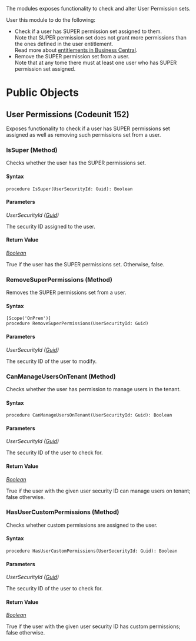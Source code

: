 The modules exposes functionality to check and alter User Permission sets.

User this module to do the following:
- Check if a user has SUPER permission set assigned to them.<br />
  Note that SUPER permission set does not grant more permissions than the ones defined in the user entitlement.<br />
  Read more about [entitlements in Business Central](https://cloudblogs.microsoft.com/dynamics365/it/2019/07/18/business-central-entitlements/).
- Remove the SUPER permission set from a user.<br />
  Note that at any tome there must at least one user who has SUPER permission set assigned.

# Public Objects
## User Permissions (Codeunit 152)

 Exposes functionality to check if a user has SUPER permissions set assigned as well as removing such permissions set from a user.
 

### IsSuper (Method) <a name="IsSuper"></a> 

 Checks whether the user has the SUPER permissions set.
 

#### Syntax
```
procedure IsSuper(UserSecurityId: Guid): Boolean
```
#### Parameters
*UserSecurityId ([Guid](https://docs.microsoft.com/en-us/dynamics365/business-central/dev-itpro/developer/methods-auto/guid/guid-data-type))* 

The security ID assigned to the user.

#### Return Value
*[Boolean](https://docs.microsoft.com/en-us/dynamics365/business-central/dev-itpro/developer/methods-auto/boolean/boolean-data-type)*

True if the user has the SUPER permissions set. Otherwise, false.
### RemoveSuperPermissions (Method) <a name="RemoveSuperPermissions"></a> 

 Removes the SUPER permissions set from a user.
 

#### Syntax
```
[Scope('OnPrem')]
procedure RemoveSuperPermissions(UserSecurityId: Guid)
```
#### Parameters
*UserSecurityId ([Guid](https://docs.microsoft.com/en-us/dynamics365/business-central/dev-itpro/developer/methods-auto/guid/guid-data-type))* 

The security ID of the user to modify.

### CanManageUsersOnTenant (Method) <a name="CanManageUsersOnTenant"></a> 

 Checks whether the user has permission to manage users in the tenant.
 

#### Syntax
```
procedure CanManageUsersOnTenant(UserSecurityId: Guid): Boolean
```
#### Parameters
*UserSecurityId ([Guid](https://docs.microsoft.com/en-us/dynamics365/business-central/dev-itpro/developer/methods-auto/guid/guid-data-type))* 

The security ID of the user to check for.

#### Return Value
*[Boolean](https://docs.microsoft.com/en-us/dynamics365/business-central/dev-itpro/developer/methods-auto/boolean/boolean-data-type)*

True if the user with the given user security ID can manage users on tenant; false otherwise.
### HasUserCustomPermissions (Method) <a name="HasUserCustomPermissions"></a> 

 Checks whether custom permissions are assigned to the user.
 

#### Syntax
```
procedure HasUserCustomPermissions(UserSecurityId: Guid): Boolean
```
#### Parameters
*UserSecurityId ([Guid](https://docs.microsoft.com/en-us/dynamics365/business-central/dev-itpro/developer/methods-auto/guid/guid-data-type))* 

The security ID of the user to check for.

#### Return Value
*[Boolean](https://docs.microsoft.com/en-us/dynamics365/business-central/dev-itpro/developer/methods-auto/boolean/boolean-data-type)*

True if the user with the given user security ID has custom permissions; false otherwise.

